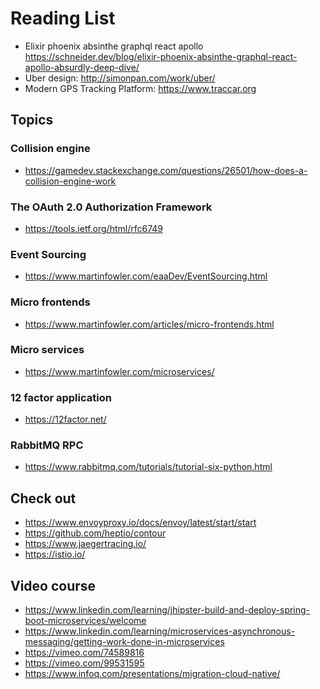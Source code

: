 # Reading List

- Elixir phoenix absinthe graphql react apollo <https://schneider.dev/blog/elixir-phoenix-absinthe-graphql-react-apollo-absurdly-deep-dive/>
- Uber design: <http://simonpan.com/work/uber/>
- Modern GPS Tracking Platform: <https://www.traccar.org>

## Topics

### Collision engine

- <https://gamedev.stackexchange.com/questions/26501/how-does-a-collision-engine-work>

### The OAuth 2.0 Authorization Framework

- <https://tools.ietf.org/html/rfc6749>

### Event Sourcing

- <https://www.martinfowler.com/eaaDev/EventSourcing.html>

### Micro frontends

- <https://www.martinfowler.com/articles/micro-frontends.html>

### Micro services

- <https://www.martinfowler.com/microservices/>

### 12 factor application

- <https://12factor.net/>

### RabbitMQ RPC

- <https://www.rabbitmq.com/tutorials/tutorial-six-python.html>

## Check out

- <https://www.envoyproxy.io/docs/envoy/latest/start/start>
- <https://github.com/heptio/contour>
- <https://www.jaegertracing.io/>
- <https://istio.io/>

## Video course

- <https://www.linkedin.com/learning/jhipster-build-and-deploy-spring-boot-microservices/welcome>
- <https://www.linkedin.com/learning/microservices-asynchronous-messaging/getting-work-done-in-microservices>
- <https://vimeo.com/74589816>
- <https://vimeo.com/99531595>
- <https://www.infoq.com/presentations/migration-cloud-native/>